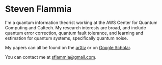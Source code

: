 # Steven Flammia

I'm a quantum information theorist working at the AWS Center for Quantum Computing and Caltech. 
My research interests are broad, and include quantum error correction, quantum fault tolerance, and learning and estimation for quantum systems, specifically quantum noise.

My papers can all be found on the [arXiv](https://arxiv.org/a/flammia_s_1.html) or on [Google Scholar](https://scholar.google.com/citations?user=-VnX0xYAAAAJ). 

You can contact me at [sflammia@gmail.com](mailto:sflammia@gmail.com).
